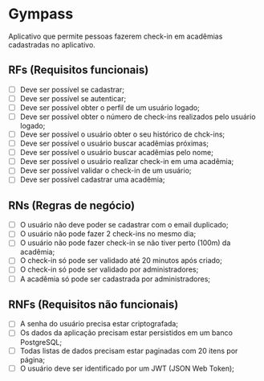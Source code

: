 # Gympass

Aplicativo que permite pessoas fazerem check-in em acadêmias cadastradas no aplicativo.

## RFs (Requisitos funcionais)

- [ ] Deve ser possível se cadastrar;
- [ ] Deve ser possível se autenticar;
- [ ] Deve ser possível obter o perfil de um usuário logado;
- [ ] Deve ser possível obter o número de check-ins realizados pelo usuário logado;
- [ ] Deve ser possível o usuário obter o seu histórico de chck-ins;
- [ ] Deve ser possível o usuário buscar acadêmias próximas;
- [ ] Deve ser possível o usuário buscar acadêmias pelo nome;
- [ ] Deve ser possível o usuário realizar check-in em uma acadêmia;
- [ ] Deve ser possível validar o check-in de um usuário;
- [ ] Deve ser possível cadastrar uma acadêmia;

## RNs (Regras de negócio)

- [ ] O usuário não deve poder se cadastrar com o email duplicado;
- [ ] O usuário não pode fazer 2 check-ins no mesmo dia;
- [ ] O usuário não pode fazer check-in se não tiver perto (100m) da acadêmia;
- [ ] O check-in só pode ser validado até 20 minutos após criado;
- [ ] O check-in só pode ser validado por administradores;
- [ ] A acadêmia só pode ser cadastrada por administradores;

## RNFs (Requisitos não funcionais)

- [ ] A senha do usuário precisa estar criptografada;
- [ ] Os dados da aplicação precisam estar persistidos em um banco PostgreSQL;
- [ ] Todas listas de dados precisam estar paginadas com 20 itens por página;
- [ ] O usuário deve ser identificado por um JWT (JSON Web Token);